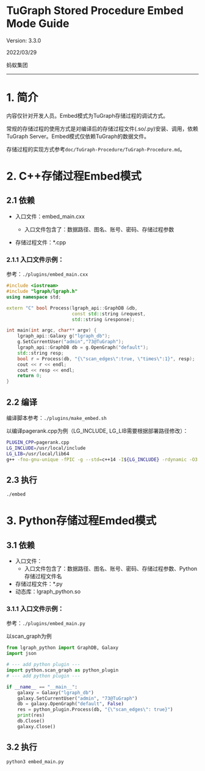 # TuGraph Stored Procedure Embed Mode Guide

Version: 3.3.0

2022/03/29

蚂蚁集团

---

# 1. 简介

内容仅针对开发人员。Embed模式为TuGraph存储过程的调试方式。

常规的存储过程的使用方式是对编译后的存储过程文件(.so/.py)安装、调用，依赖TuGraph Server。Embed模式仅依赖TuGraph的数据文件。

存储过程的实现方式参考`doc/TuGraph-Procedure/TuGraph-Procedure.md`。

# 2. C++存储过程Embed模式

## 2.1 依赖

- 入口文件：embed_main.cxx
  - 入口文件包含了：数据路径、图名、账号、密码、存储过程参数

- 存储过程文件：*.cpp

### 2.1.1 入口文件示例：

参考：`./plugins/embed_main.cxx`

```cpp
#include <iostream>
#include "lgraph/lgraph.h"
using namespace std;

extern "C" bool Process(lgraph_api::GraphDB &db,
                        const std::string &request,
                        std::string &response);

int main(int argc, char** argv) {
    lgraph_api::Galaxy g("lgraph_db");
    g.SetCurrentUser("admin","73@TuGraph");
    lgraph_api::GraphDB db = g.OpenGraph("default");
    std::string resp;
    bool r = Process(db, "{\"scan_edges\":true, \"times\":1}", resp);
    cout << r << endl;
    cout << resp << endl;
    return 0;
}
```

## 2.2 编译

编译脚本参考：`./plugins/make_embed.sh`

以编译pagerank.cpp为例（LG_INCLUDE, LG_LIB需要根据部署路径修改）：

```bash
PLUGIN_CPP=pagerank.cpp
LG_INCLUDE=/usr/local/include
LG_LIB=/usr/local/lib64
g++ -fno-gnu-unique -fPIC -g --std=c++14 -I${LG_INCLUDE} -rdynamic -O3 -fopenmp -DNDEBUG -o embed ${PLUGIN_CPP} embed_main.cxx "${LG_LIB}/liblgraph.so" -lrt
```

## 2.3 执行

```bash
./embed
```

# 3. Python存储过程Emded模式

## 3.1 依赖

- 入口文件：
  - 入口文件包含了：数据路径、图名、账号、密码、存储过程参数、Python存储过程文件名
- 存储过程文件：*.py
- 动态库：lgraph_python.so

### 3.1.1 入口文件示例：

参考：`./plugins/embed_main.py`

以scan_graph为例

```python
from lgraph_python import GraphDB, Galaxy
import json

# --- add python plugin ---
import python.scan_graph as python_plugin
# --- add python plugin ---

if __name__ == "__main__":
    galaxy = Galaxy("lgraph_db")
    galaxy.SetCurrentUser("admin", "73@TuGraph")
    db = galaxy.OpenGraph("default", False)
    res = python_plugin.Process(db, "{\"scan_edges\": true}")
    print(res)
    db.Close()
    galaxy.Close()
```

## 3.2 执行

```bash
python3 embed_main.py
```

